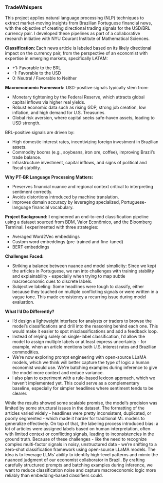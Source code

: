 ### **TradeWhispers**
This project applies natural language processing (NLP) techniques to extract market-moving insights from Brazilian Portuguese financial news, with the objective of creating directional trading signals for the USD/BRL currency pair. I developed these pipelines as part of a collaborative research initiative with NYU Courant Institute of Mathematical Sciences.

**Classification:**
Each news article is labeled based on its likely directional impact on the currency pair, from the perspective of an economist with expertise in emerging markets, specifically LATAM:
- +1: Favorable to the BRL
- -1: Favorable to the USD
- 0: Neutral / Favorable to Neither

**Macroeconomic Framework:**
USD-positive signals typically stem from:
- Monetary tightening by the Federal Reserve, which attracts global capital inflows via higher real yields.
- Robust economic data such as rising GDP, strong job creation, low inflation, and high demand for U.S. Treasuries.
- Global risk aversion, where capital seeks safe-haven assets, leading to USD strength.

BRL-positive signals are driven by:
- High domestic interest rates, incentivizing foreign investment in Brazilian assets.
- Commodity booms (e.g., soybeans, iron ore, coffee), improving Brazil’s trade balance.
- Infrastructure investment, capital inflows, and signs of political and fiscal stability.

**Why PT-BR Language Processing Matters:**
- Preserves financial nuance and regional context critical to interpreting sentiment correctly.
- Avoids distortions introduced by machine translation.
- Improves domain accuracy by leveraging specialized, Portuguese-language financial vocabulary.

**Project Background:**
I engineered an end-to-end classification pipeline using a dataset sourced from BDM, Valor Econômico, and the Bloomberg Terminal. I experimented with three strategies:
- Averaged Word2Vec embeddings
- Custom word embeddings (pre-trained and fine-tuned)
- BERT embeddings

**Challenges Faced:**
- Striking a balance between nuance and model simplicity: Since we kept the articles in Portuguese, we ran into challenges with training stability and explainability - especially when trying to map subtle macroeconomic cues to discrete labels.
- Subjective labeling: Some headlines were tough to classify, either because they touched on multiple conflicting signals or were written in a vague tone. This made consistency a recurring issue during model evaluation.

**What I’d Do Differently?**
- I’d design a lightweight interface for analysts or traders to browse the model’s classifications and drill into the reasoning behind each one. This would make it easier to spot misclassifications and add a feedback loop.
- Instead of relying solely on single-label classification, I’d allow the model to assign multiple labels or at least express uncertainty - for example, when an article mentions both U.S. interest rates and Brazilian commodities.
- We're now exploring prompt engineering with open-source LLaMA models, which we think will better capture the type of logic a human economist would use. We're batching examples during inference to give the model more context and reduce variance.
- I also plan to experiment with a rule-based lexicon approach, which we haven’t implemented yet. This could serve as a complementary baseline, especially for simpler headlines where sentiment tends to be clearer.

While the results showed some scalable promise, the model’s precision was limited by some structural issues in the dataset. The formatting of the articles varied widely - headlines were pretty inconsistent, duplicated, or poorly segmented - which made it harder for traditional ML models to generalize effectively. On top of that, the labeling process introduced bias: a lot of articles were assigned labels based on human interpretation, often with limited context or conflicting signals, leading to inconsistencies in the ground truth. Because of these challenges - like the need to recognize complex multi-factor signals in noisy, unstructured data - we’re shifting to a zero-shot classification framework using open-source LLaMA models. The idea is to leverage LLMs’ ability to identify high-level patterns and mimic the nuanced judgment of our economist collaborator in Brazil. By crafting carefully structured prompts and batching examples during inference, we want to reduce classification noise and capture macroeconomic logic more reliably than embedding-based classifiers could.

